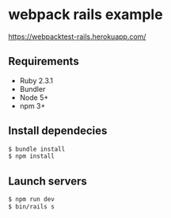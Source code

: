 # webpack rails example

https://webpacktest-rails.herokuapp.com/

## Requirements

* Ruby 2.3.1
* Bundler
* Node 5+
* npm 3+

## Install dependecies

```sh
$ bundle install
$ npm install
```

## Launch servers

```sh
$ npm run dev
$ bin/rails s
```
